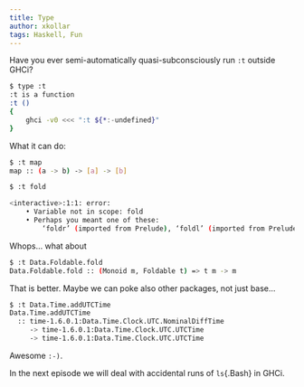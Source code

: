 ```yaml
---
title: Type
author: xkollar
tags: Haskell, Fun
---
```

Have you ever semi-automatically quasi-subconsciously run `:t` outside GHCi?

```Bash
$ type :t
:t is a function
:t () 
{ 
    ghci -v0 <<< ":t ${*:-undefined}"
}
```

What it can do:

```Bash
$ :t map
map :: (a -> b) -> [a] -> [b]
```

```Bash
$ :t fold

<interactive>:1:1: error:
    • Variable not in scope: fold
    • Perhaps you meant one of these:
        ‘foldr’ (imported from Prelude), ‘foldl’ (imported from Prelude)
```

Whops… what about

```Bash
$ :t Data.Foldable.fold
Data.Foldable.fold :: (Monoid m, Foldable t) => t m -> m
```

That is better. Maybe we can poke also other packages, not just base…

```Bash
$ :t Data.Time.addUTCTime
Data.Time.addUTCTime
  :: time-1.6.0.1:Data.Time.Clock.UTC.NominalDiffTime
     -> time-1.6.0.1:Data.Time.Clock.UTC.UTCTime
     -> time-1.6.0.1:Data.Time.Clock.UTC.UTCTime
```

Awesome `:-)`.

In the next episode we will deal with accidental runs of `ls`{.Bash} in GHCi.
